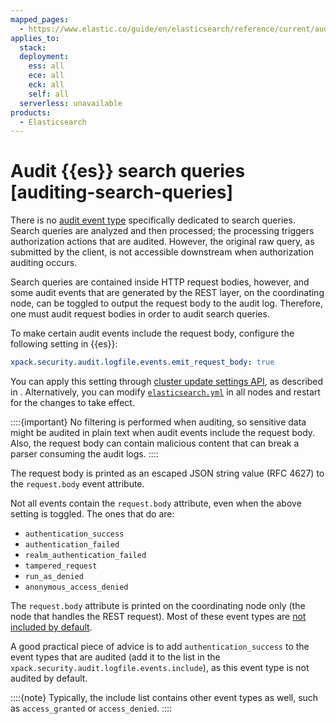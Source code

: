 ```yaml
---
mapped_pages:
  - https://www.elastic.co/guide/en/elasticsearch/reference/current/auditing-search-queries.html
applies_to:
  stack:
  deployment:
    ess: all
    ece: all
    eck: all
    self: all
  serverless: unavailable
products:
  - Elasticsearch
---
```


# Audit {{es}} search queries [auditing-search-queries]

There is no [audit event type](elasticsearch://reference/elasticsearch/elasticsearch-audit-events.md) specifically dedicated to search queries. Search queries are analyzed and then processed; the processing triggers authorization actions that are audited. However, the original raw query, as submitted by the client, is not accessible downstream when authorization auditing occurs.

Search queries are contained inside HTTP request bodies, however, and some audit events that are generated by the REST layer, on the coordinating node, can be toggled to output the request body to the audit log. Therefore, one must audit request bodies in order to audit search queries.

To make certain audit events include the request body, configure the following setting in {{es}}:

```yaml
xpack.security.audit.logfile.events.emit_request_body: true
```

You can apply this setting through [cluster update settings API](https://www.elastic.co/docs/api/doc/elasticsearch/operation/operation-cluster-put-settings), as described in [](./configuring-audit-logs.md). Alternatively, you can modify [`elasticsearch.yml`](/deploy-manage/stack-settings.md) in all nodes and restart for the changes to take effect.

::::{important}
No filtering is performed when auditing, so sensitive data might be audited in plain text when audit events include the request body. Also, the request body can contain malicious content that can break a parser consuming the audit logs.
::::

The request body is printed as an escaped JSON string value (RFC 4627) to the `request.body` event attribute.

Not all events contain the `request.body` attribute, even when the above setting is toggled. The ones that do are:

* `authentication_success`
* `authentication_failed`
* `realm_authentication_failed`
* `tampered_request`
* `run_as_denied`
* `anonymous_access_denied`

The `request.body` attribute is printed on the coordinating node only (the node that handles the REST request). Most of these event types are [not included by default](elasticsearch://reference/elasticsearch/configuration-reference/auding-settings.md#xpack-sa-lf-events-include).

A good practical piece of advice is to add `authentication_success` to the event types that are audited (add it to the list in the `xpack.security.audit.logfile.events.include`), as this event type is not audited by default.

::::{note}
Typically, the include list contains other event types as well, such as `access_granted` or `access_denied`.
::::


